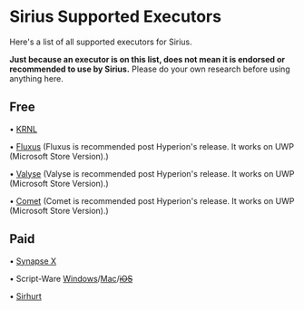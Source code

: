 # Sirius Supported Executors

Here's a list of all supported executors for Sirius.

**Just because an executor is on this list, does not mean it is endorsed or recommended to use by Sirius.**
Please do your own research before using anything here.

## Free

• [KRNL](https://krnl.place)


• [Fluxus](https://fluxteam.net) (Fluxus is recommended post Hyperion's release. It works on UWP (Microsoft Store Version).)

• [Valyse](https://valyse.net) (Valyse is recommended post Hyperion's release. It works on UWP (Microsoft Store Version).)

• [Comet](https://cometrbx.xyz/) (Comet is recommended post Hyperion's release. It works on UWP (Microsoft Store Version).)

## Paid

• [Synapse X](https://x.synapse.to)


• Script-Ware [Windows](https://script-ware.com/w)/[Mac](https://script-ware.com/m)/~~[iOS](https://script-ware.com/ios)~~

• [Sirhurt](https://sirhurt.net)
